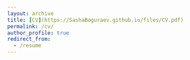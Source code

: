 ```yaml
---
layout: archive
title: [CV](https://SashaBoguraev.github.io/files/CV.pdf)
permalink: /cv/
author_profile: true
redirect_from:
  - /resume
---
```


